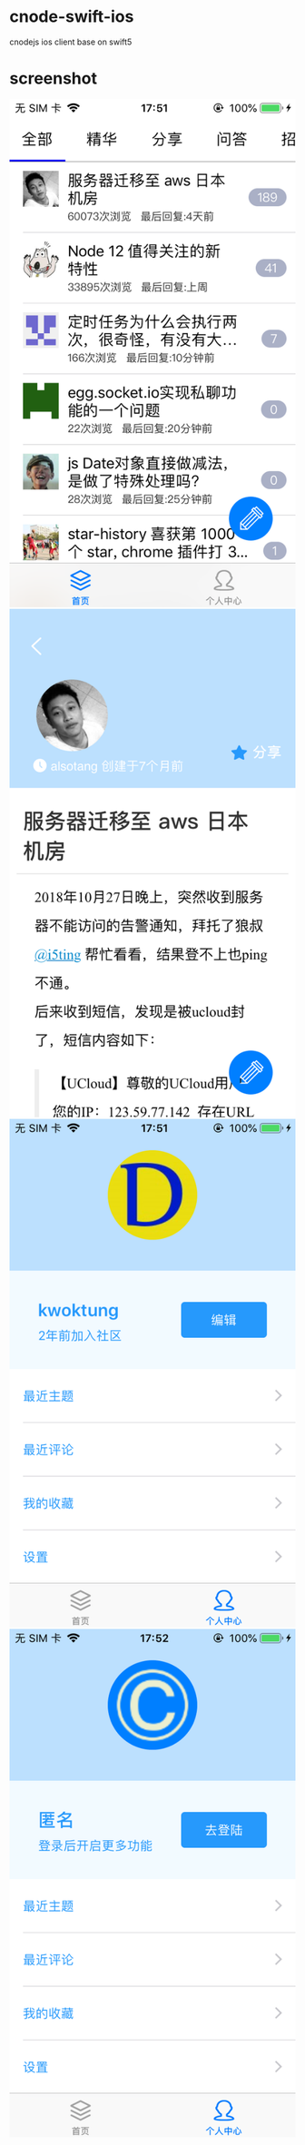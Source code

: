 # cnode-swift-ios
cnodejs ios client base on swift5

# screenshot
![screenshot](https://raw.githubusercontent.com/kwoktung/cnode-swift-ios/master/screenshot/IMG_0588.PNG)
![screenshot](https://raw.githubusercontent.com/kwoktung/cnode-swift-ios/master/screenshot/IMG_0589.PNG)
![screenshot](https://raw.githubusercontent.com/kwoktung/cnode-swift-ios/master/screenshot/IMG_0590.PNG)
![screenshot](https://raw.githubusercontent.com/kwoktung/cnode-swift-ios/master/screenshot/IMG_0591.PNG)
